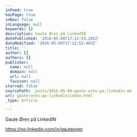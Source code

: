 ```yaml
---
inFeed: true
hasPage: true
inNav: false
inLanguage: null
keywords: []
description: Gaute Øren på LinkedIN
datePublished: '2016-05-08T17:12:53.292Z'
dateModified: '2016-05-08T17:12:52.403Z'
title: ''
author: []
authors: []
publisher:
  name: null
  domain: null
  url: null
  favicon: null
starred: false
sourcePath: _posts/2016-05-08-gaute-oren-pa-linkedin.md
url: gaute-oren-pa-linkedin/index.html
_type: Article

---
```

Gaute Øren på LinkedIN

https://no.linkedin.com/in/gauteoren